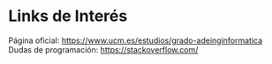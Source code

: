 # Links de Interés

Página oficial: https://www.ucm.es/estudios/grado-adeinginformatica
Dudas de programación: https://stackoverflow.com/
